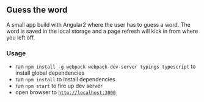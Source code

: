 ## Guess the word

A small app build with Angular2 where the user has to guess a word.
The word is saved in the local storage and a page refresh will kick in from where you left off.

### Usage
- run `npm install -g webpack webpack-dev-server typings typescript` to install global dependencies
- run `npm install` to install dependencies
- run `npm start` to fire up dev server
- open browser to [`http://localhost:3000`](http://localhost:3000)
